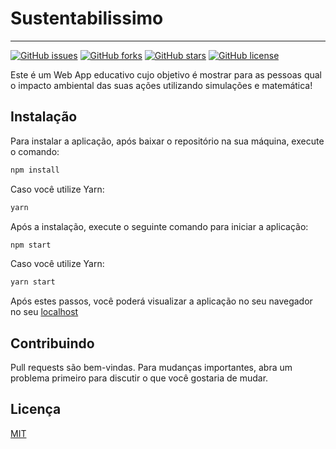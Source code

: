# Sustentabilissimo
-----
[![GitHub issues](https://img.shields.io/github/issues/costabeto/sustentabilissimo?style=plastic)](https://github.com/costabeto/sustentabilissimo/issues)
[![GitHub forks](https://img.shields.io/github/forks/costabeto/sustentabilissimo?style=plastic)](https://github.com/costabeto/sustentabilissimo/network)
[![GitHub stars](https://img.shields.io/github/stars/costabeto/sustentabilissimo?style=plastic)](https://github.com/costabeto/sustentabilissimo/stargazers)
[![GitHub license](https://img.shields.io/github/license/costabeto/sustentabilissimo?style=plastic)](https://github.com/costabeto/sustentabilissimo)

Este é um Web App educativo cujo objetivo é mostrar para as pessoas qual o impacto ambiental das suas ações utilizando simulações e matemática!

## Instalação

Para instalar a aplicação, após baixar o repositório na sua máquina, execute o comando:

```bash
npm install
```
Caso você utilize Yarn:
```bash
yarn
```

Após a instalação, execute o seguinte comando para iniciar a aplicação:
```bash
npm start
```
Caso você utilize Yarn:
```bash
yarn start
```

Após estes passos, você poderá visualizar a aplicação no seu navegador no seu [localhost](http://localhost:3000)

## Contribuindo
Pull requests são bem-vindas. Para mudanças importantes, abra um problema primeiro para discutir o que você gostaria de mudar.

## Licença
[MIT](https://choosealicense.com/licenses/mit/)
